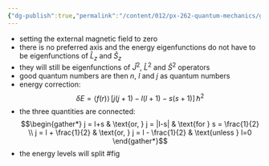 ```yaml
---
{"dg-publish":true,"permalink":"/content/012/px-262-quantum-mechanics/g-measurement-of-angular-momentum/px-262-g6c-spin-orbit-coupling/","noteIcon":"1","created":"2024-11-26T11:31:26.405+00:00","updated":"2024-11-26T11:40:41.734+00:00"}
---
```


- setting the external magnetic field to zero
- there is no preferred axis and the energy eigenfunctions do not have to be eigenfunctions of $\hat L_z$ and $\hat S_z$
- they will still be eigenfunctions of $\hat J^{2}$, ${} \hat L^{2} {}$ and $\hat S^{2}$ operators
- good quantum numbers are then $n$, $l$ and $j$ as quantum numbers
- energy correction:
$$\delta E = \langle{f(r)}\rangle \, [j(j+1) - l(l+1) - s(s+1)] \, \hbar^{2}$$
- the three quantities are connected:
$$\begin{gather*}
	j = l+s &	\text{or, } j = |l-s| & \text{for } s = \frac{1}{2} \\
	j = l + \frac{1}{2} & \text{or, } j = l - \frac{1}{2} & \text{unless } l=0
\end{gather*}$$
- the energy levels will split #fig 
